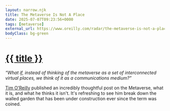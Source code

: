 ```yaml
---
layout: narrow.njk
title: The Metaverse Is Not A Place
date: 2025-07-07T09:23:56+0000
tags: [metaverse]
external_url: https://www.oreilly.com/radar/the-metaverse-is-not-a-place/?ref=daniel.pizza
bodyClass: bg-green
---
```


<h1><a href="{{ external_url }}">{{ title }}</a></h1>

_“What if, instead of thinking of the metaverse as a set of interconnected virtual places, we think of it as a communications medium?”_

[Tim O'Reilly](https://www.oreilly.com/people/tim-oreilly/?ref=daniel.pizza "Tim O'Reilly") published an incredibly thoughtful post on the Metaverse, what it is, and what he thinks it isn't. It's refreshing to see him break down the walled garden that has been under construction ever since the term was coined.

